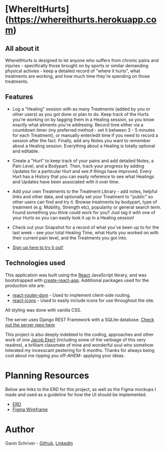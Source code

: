 # [WhereItHurts] (https://whereithurts.herokuapp.com)

## All about it

WhereItHurts is designed to let anyone who suffers from chronic pains and injuries - specifically those brought on by sports or similar demanding physical activies -  keep a detailed record of "where it hurts", what treatments are working, and how much time they're spending on those treatments. 

## Features

* Log a "Healing" session with as many Treatments (added by you or other users) as you got done or plan to do. Keep track of the Hurts you're working on by tagging them in a Healing session, so you know exactly what ailments you're addresing. Record time either via a countdown timer (my preferred method - set it between 3 - 5 minutes for each Treatment), or manually enter/edit time if you need to record a session after the fact. Finally, add any Notes you want to remember about a Healing session. Everything about a Healing is totally optional and editable.

* Create a "Hurt" to keep track of your pains and add detailed Notes, a Pain Level, and a Bodypart. Then, track your progress by adding Updates for a particular Hurt and see if things have improved. Every Hurt has a History that you can easily reference to see what Healings and Updates have been associated with it over time.

* Add your own Treatments to the Treatment Library - add notes, helpful links and other data, and optionally set your Treatment to "public" so other users can find and try it. Browse treatments by bodypart, type of treatment (e.g. Mobility, Strength etc), popularity or general search term. Found something you think could work for you? Just tag it with one of your Hurts so you can easily look it up in a Healing session!

* Check out your Snapshot for a record of what you've been up to for the last week - see your total Healing Time, what Hurts you worked on with their current pain level, and the Treatments you got into.

* [Sign up here to try it out!](https://whereithurts.herokuapp.com)

## Technologies used

This application was built using the [React](https://github.com/) JavaScript library, and was bootstrapped with [create-react-app](https://github.com/facebook/create-react-app). Additional packages used for the production site are: 
* [react-router-dom](https://reactrouter.com/) - Used to implement client-side routing.
* [react-icons](https://react-icons.github.io/react-icons/) - Used to easily include icons for use throughout the site.

All styling was done with vanilla CSS.

The server uses Django REST Framework with a SQLite database. [Check out the server repo here](https://github.com/gavinschriver/whereithurts-server)

This project is also deeply indebted to the coding, approaches and other work of one [Jacob Ekert](https://github.com/skratz17) (including some of the verbiage of this very readme), a brilliant classmate of mine and wonderful soul who somehow tolerated my incesscant pestering for 6 months. Thanks for always being cool about me ripping you off-*AHEM*- applying your ideas.

# Planning Resources

Below are links to the ERD for this project, as well as the Figma mockups I made and used as a guideline for how the UI should be implemented.

* [ERD](https://dbdiagram.io/d/5fc4548c3a78976d7b7dd7b5)
* [Figma Wireframe](https://www.figma.com/file/IGYpsjtMStd3sSf5uK8NdD/ShowMeWhereItHurts?node-id=0%3A1)

# Author 
Gavin Schriver - [Github](https://github.com/gavinschriver), [LinkedIn](https://www.linkedin.com/in/gavinschriver/)